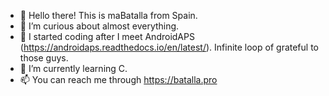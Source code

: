 - 👋 Hello there! This is maBatalla from Spain.
- 👀 I’m curious about almost everything.
- 💞️ I started coding after I meet AndroidAPS (https://androidaps.readthedocs.io/en/latest/).
     Infinite loop of grateful to those guys.
- 🌱 I’m currently learning C.
- 📫 You can reach me through https://batalla.pro

<!---
BatallaPro/BatallaPro is a ✨ special ✨ repository because its `README.md` (this file) appears on your GitHub profile.
You can click the Preview link to take a look at your changes.
--->
